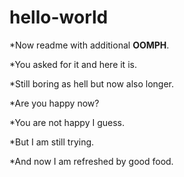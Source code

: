 # hello-world
*Now readme with additional **OOMPH**.

*You asked for it and here it is.

*Still boring as hell but now also longer.

*Are you happy now?

*You are not happy I guess.

*But I am still trying.

*And now I am refreshed by good food.
